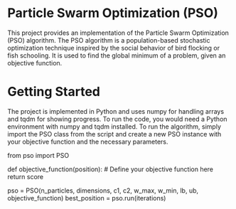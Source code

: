 # Particle Swarm Optimization (PSO) 

This project provides an implementation of the Particle Swarm Optimization (PSO) algorithm. The PSO algorithm is a population-based stochastic optimization technique inspired by the social behavior of bird flocking or fish schooling. It is used to find the global minimum of a problem, given an objective function.

# Getting Started

The project is implemented in Python and uses numpy for handling arrays and tqdm for showing progress. To run the code, you would need a Python environment with numpy and tqdm installed. To run the algorithm, simply import the PSO class from the script and create a new PSO instance with your objective function and the necessary parameters.

from pso import PSO

def objective_function(position):
    # Define your objective function here
    return score

pso = PSO(n_particles, dimensions, c1, c2, w_max, w_min, lb, ub, objective_function)
best_position = pso.run(iterations)

